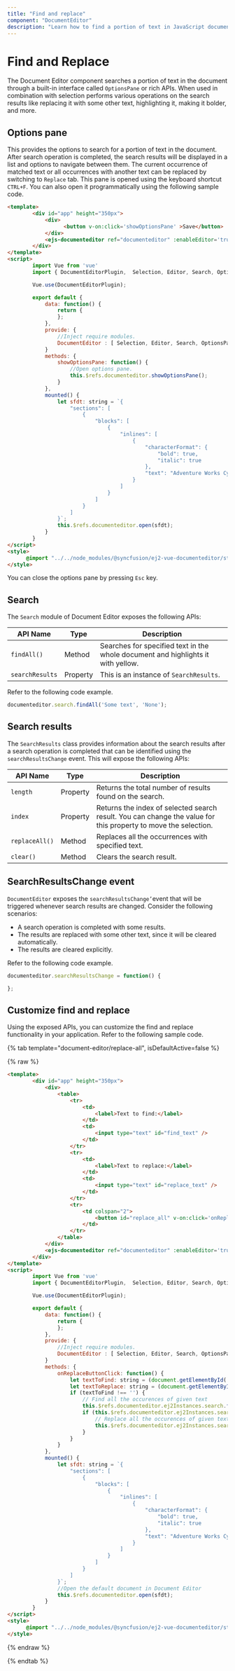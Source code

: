 ```yaml
---
title: "Find and replace"
component: "DocumentEditor"
description: "Learn how to find a portion of text in JavaScript document editor and replace it with another portion of text."
---
```


# Find and Replace

The Document Editor component searches a portion of text in the document through a built-in interface called `OptionsPane` or rich APIs. When used in combination with selection performs various operations on the search results like replacing it with some other text, highlighting it, making it bolder, and more.

## Options pane

This provides the options to search for a portion of text in the document. After search operation is completed, the search results will be displayed in a list and options to navigate between them. The current occurrence of matched text or all occurrences with another text can be replaced by switching to `Replace` tab. This pane is opened using the keyboard shortcut `CTRL+F`. You can also open it programmatically using the following sample code.

```html
<template>
        <div id="app" height="350px">
            <div>
                  <button v-on:click='showOptionsPane' >Save</button>
            </div>
            <ejs-documenteditor ref="documenteditor" :enableEditor='true' :enableSearch='true' :enableOptionsPane='true' :isReadOnly='false' height="370px" style="width: 100%;"></ejs-documenteditor>
        </div>
</template>
<script>
        import Vue from 'vue'
        import { DocumentEditorPlugin,  Selection, Editor, Search, OptionsPane } from '@syncfusion/ej2-vue-documenteditor';

        Vue.use(DocumentEditorPlugin);

        export default {
            data: function() {
                return {
                };
            },
            provide: {
                //Inject require modules.
                DocumentEditor : [ Selection, Editor, Search, OptionsPane]
            }
            methods: {
                showOptionsPane: function() {
                    //Open options pane.
                    this.$refs.documenteditor.showOptionsPane();
                }
            },
            mounted() {
                let sfdt: string = `{
                    "sections": [
                        {
                            "blocks": [
                                {
                                    "inlines": [
                                        {
                                            "characterFormat": {
                                                "bold": true,
                                                "italic": true
                                            },
                                            "text": "Adventure Works Cycles, the fictitious company on which the AdventureWorks sample databases are based, is a large, multinational manufacturing company. The company manufactures and sells metal and composite bicycles to North American, European and Asian commercial markets. While its base operation is located in Bothell, Washington with 290 employees, several regional sales teams are located throughout their market base."
                                        }
                                    ]
                                }
                            ]
                        }
                    ]
                }`;
                this.$refs.documenteditor.open(sfdt);
            }
        }
</script>
<style>
      @import "../../node_modules/@syncfusion/ej2-vue-documenteditor/styles/material.css";
</style>
```

You can close the options pane by pressing `Esc` key.

## Search

The `Search` module of Document Editor exposes the following APIs:

|API Name|Type |Description|
|---|---|---|
|`findAll()` | Method |Searches for specified text in the whole document and highlights it with yellow.|
|`searchResults` |Property |This is an instance of `SearchResults`.|

Refer to the following code example.

```typescript
documenteditor.search.findAll('Some text', 'None');
```

## Search results

The `SearchResults` class provides information about the search results after a search operation is completed that can be identified using the `searchResultsChange` event. This will expose the following APIs:

|API Name|Type |Description|
|---|---|---|
|`length`|Property|Returns the total number of results found on the search.|
|`index`|Property|Returns the index of selected search result. You can change the value for this property to move the selection.|
|`replaceAll()`|Method|Replaces all the occurrences with specified text.|
|`clear()`|Method|Clears the search result.|

## SearchResultsChange event

`DocumentEditor` exposes the `searchResultsChange’`event that will be triggered whenever search results are changed. Consider the following scenarios:

* A search operation is completed with some results.
* The results are replaced with some other text, since it will be cleared automatically.
* The results are cleared explicitly.

Refer to the following code example.

```typescript
documenteditor.searchResultsChange = function() {

};
```

## Customize find and replace

Using the exposed APIs, you can customize the find and replace functionality in your application. Refer to the following sample code.

{% tab template="document-editor/replace-all", isDefaultActive=false %}

{% raw %}

```html
<template>
        <div id="app" height="350px">
            <div>
                <table>
                    <tr>
                        <td>
                            <label>Text to find:</label>
                        </td>
                        <td>
                            <input type="text" id="find_text" />
                        </td>
                    </tr>
                    <tr>
                        <td>
                            <label>Text to replace:</label>
                        </td>
                        <td>
                            <input type="text" id="replace_text" />
                        </td>
                    </tr>
                    <tr>
                        <td colspan="2">
                            <button id="replace_all" v-on:click='onReplaceButtonClick' style="float:right;margin-top: 10px;" class="e-control e-btn">Replace All</button>
                        </td>
                    </tr>
                </table>
            </div>
            <ejs-documenteditor ref="documenteditor" :enableEditor='true' :enableSearch='true' :enableOptionsPane='true' :isReadOnly='false' height="370px" style="width: 100%;"></ejs-documenteditor>
        </div>
</template>
<script>
        import Vue from 'vue'
        import { DocumentEditorPlugin,  Selection, Editor, Search, OptionsPane } from '@syncfusion/ej2-vue-documenteditor';

        Vue.use(DocumentEditorPlugin);

        export default {
            data: function() {
                return {
                };
            },
            provide: {
                //Inject require modules.
                DocumentEditor : [ Selection, Editor, Search, OptionsPane]
            }
            methods: {
                onReplaceButtonClick: function() {
                    let textToFind: string = (document.getElementById('find_text') as HTMLInputElement).value;
                    let textToReplace: string = (document.getElementById('replace_text') as HTMLInputElement).value;
                    if (textToFind !== '') {
                        // Find all the occurences of given text
                        this.$refs.documenteditor.ej2Instances.search.findAll(textToFind);
                        if (this.$refs.documenteditor.ej2Instances.searchModule.searchResults.length > 0) {
                            // Replace all the occurences of given text
                            this.$refs.documenteditor.ej2Instances.search.searchResults.replaceAll(textToReplace);
                        }
                    }
                }
            },
            mounted() {
                let sfdt: string = `{
                    "sections": [
                        {
                            "blocks": [
                                {
                                    "inlines": [
                                        {
                                            "characterFormat": {
                                                "bold": true,
                                                "italic": true
                                            },
                                            "text": "Adventure Works Cycles, the fictitious company on which the AdventureWorks sample databases are based, is a large, multinational manufacturing company. The company manufactures and sells metal and composite bicycles to North American, European and Asian commercial markets. While its base operation is located in Bothell, Washington with 290 employees, several regional sales teams are located throughout their market base."
                                        }
                                    ]
                                }
                            ]
                        }
                    ]
                }`;
                //Open the default document in Document Editor
                this.$refs.documenteditor.open(sfdt);
            }
        }
</script>
<style>
      @import "../../node_modules/@syncfusion/ej2-vue-documenteditor/styles/material.css";
</style>
```

{% endraw %}

{% endtab %}